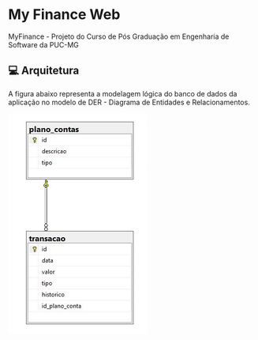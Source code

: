 ﻿# My Finance Web

MyFinance - Projeto do Curso de Pós Graduação em Engenharia de Software da PUC-MG

## 💻 Arquitetura

A figura abaixo representa a modelagem lógica do banco de dados da aplicação no modelo de DER - Diagrama de Entidades e Relacionamentos.

<img src="docs\DER.JPG">
